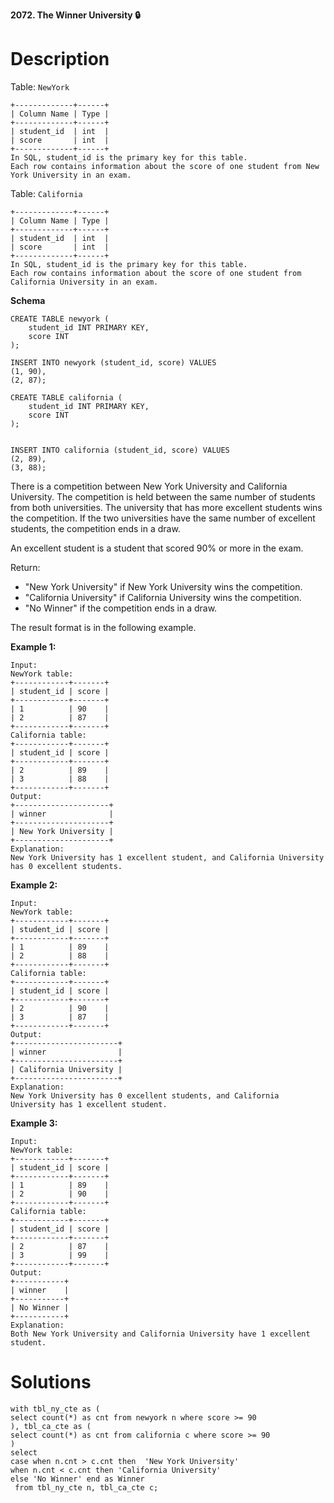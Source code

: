 **2072. The Winner University 🔒**

# Description

Table: `NewYork`

```
+-------------+------+
| Column Name | Type |
+-------------+------+
| student_id  | int  |
| score       | int  |
+-------------+------+
In SQL, student_id is the primary key for this table.
Each row contains information about the score of one student from New York University in an exam.
```

Table: `California`

```
+-------------+------+
| Column Name | Type |
+-------------+------+
| student_id  | int  |
| score       | int  |
+-------------+------+
In SQL, student_id is the primary key for this table.
Each row contains information about the score of one student from California University in an exam.
```
**Schema**

```
CREATE TABLE newyork (
    student_id INT PRIMARY KEY,
    score INT
);

INSERT INTO newyork (student_id, score) VALUES
(1, 90),
(2, 87);

CREATE TABLE california (
    student_id INT PRIMARY KEY,
    score INT
);


INSERT INTO california (student_id, score) VALUES
(2, 89),
(3, 88);
```

There is a competition between New York University and California University. The competition is held between the same number of students 
from both universities. The university that has more excellent students wins the competition. If the two universities have the same number of 
excellent students, the competition ends in a draw.

An excellent student is a student that scored 90% or more in the exam.

Return:

* "New York University" if New York University wins the competition.
* "California University" if California University wins the competition.
* "No Winner" if the competition ends in a draw.

The result format is in the following example.

**Example 1:**

```
Input: 
NewYork table:
+------------+-------+
| student_id | score |
+------------+-------+
| 1          | 90    |
| 2          | 87    |
+------------+-------+
California table:
+------------+-------+
| student_id | score |
+------------+-------+
| 2          | 89    |
| 3          | 88    |
+------------+-------+
Output: 
+---------------------+
| winner              |
+---------------------+
| New York University |
+---------------------+
Explanation:
New York University has 1 excellent student, and California University has 0 excellent students.
```

**Example 2:**

```
Input: 
NewYork table:
+------------+-------+
| student_id | score |
+------------+-------+
| 1          | 89    |
| 2          | 88    |
+------------+-------+
California table:
+------------+-------+
| student_id | score |
+------------+-------+
| 2          | 90    |
| 3          | 87    |
+------------+-------+
Output: 
+-----------------------+
| winner                |
+-----------------------+
| California University |
+-----------------------+
Explanation:
New York University has 0 excellent students, and California University has 1 excellent student.
```

**Example 3:**
```
Input: 
NewYork table:
+------------+-------+
| student_id | score |
+------------+-------+
| 1          | 89    |
| 2          | 90    |
+------------+-------+
California table:
+------------+-------+
| student_id | score |
+------------+-------+
| 2          | 87    |
| 3          | 99    |
+------------+-------+
Output: 
+-----------+
| winner    |
+-----------+
| No Winner |
+-----------+
Explanation:
Both New York University and California University have 1 excellent student.
```

# Solutions

```
with tbl_ny_cte as (
select count(*) as cnt from newyork n where score >= 90
), tbl_ca_cte as (
select count(*) as cnt from california c where score >= 90
)
select 
case when n.cnt > c.cnt then  'New York University'
when n.cnt < c.cnt then 'California University'
else 'No Winner' end as Winner 
 from tbl_ny_cte n, tbl_ca_cte c;
```
